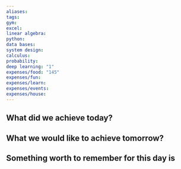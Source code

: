 ```yaml
---
aliases: 
tags: 
gym: 
excel: 
linear algebra: 
python: 
data bases: 
system design: 
calculus: 
probability: 
deep learning: "1"
expenses/food: "145"
expenses/fun: 
expenses/learn: 
expenses/events: 
expenses/house:
---
```

## What did we achieve today?



## What we would like to achieve tomorrow?



## Something worth to remember for this day is
